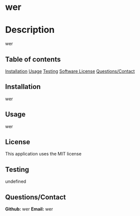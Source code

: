 # wer 
# Description 
wer
     
## Table of contents 
[Installation](#installation) 
[Usage](#usage) 
[Testing](#tests) 
[Software License](#license) 
[Questions/Contact](#contact) 

## Installation 
wer 

## Usage 
wer 

## License 
This application uses the MIT license 

## Testing 
undefined 

## Questions/Contact 
**Github:** wer 
**Email:** wer 
